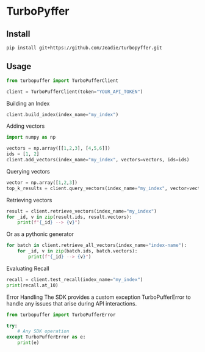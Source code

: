 # TurboPyffer

## Install
```shell
pip install git+https://github.com/Jeadie/turbopyffer.git
```

## Usage
```python
from turbopuffer import TurboPufferClient

client = TurboPufferClient(token="YOUR_API_TOKEN")
```

Building an Index
```python
client.build_index(index_name="my_index")
```

Adding vectors
```python
import numpy as np

vectors = np.array([[1,2,3], [4,5,6]])
ids = [1, 2]
client.add_vectors(index_name="my_index", vectors=vectors, ids=ids)
```

Querying vectors
```python
vector = np.array([1,2,3])
top_k_results = client.query_vectors(index_name="my_index", vector=vector, top_k=5)
```

Retrieving vectors
```python
result = client.retrieve_vectors(index_name="my_index")
for _id, v in zip(result.ids, result.vectors):
    print(f"{_id} --> {v}")
```

Or as a pythonic generator
```python
for batch in client.retrieve_all_vectors(index_name="index-name"):
    for _id, v in zip(batch.ids, batch.vectors):
        print(f"{_id} --> {v}")
```

Evaluating Recall
```python
recall = client.test_recall(index_name="my_index")
print(recall.at_10)
```

Error Handling
The SDK provides a custom exception TurboPufferError to handle any issues that arise during API interactions.
```python
from turbopuffer import TurboPufferError

try:
    # Any SDK operation
except TurboPufferError as e:
    print(e)
```
